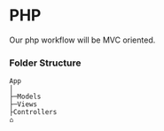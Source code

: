 # PHP

Our php workflow will be MVC oriented.

### Folder Structure
```
App
│
├─Models
├─Views
├Controllers
⌂
```

